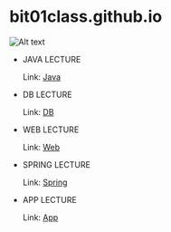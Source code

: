 # bit01class.github.io

![Alt text](http://bitcamp.co.kr/slider/5.png)

- JAVA LECTURE 

    Link: [Java](./java/)
    
- DB LECTURE

    Link: [DB](./db/)
    
- WEB LECTURE

    Link: [Web](./web/)
    
- SPRING LECTURE

    Link: [Spring](./framework/)
    
- APP LECTURE

    Link: [App](./app/)
    
    
